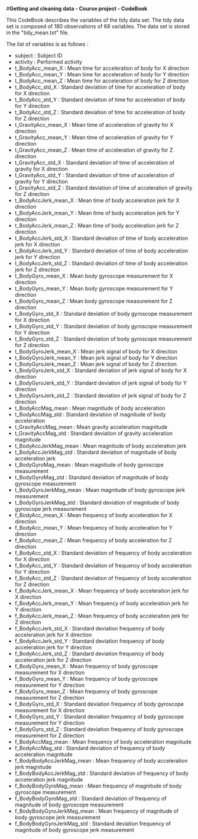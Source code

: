 #**Getting and cleaning data - Course project  -  CodeBook**

This CodeBook describes the variables of the tidy data set. 
The tidy data set is composed of 180 observations of 68 variables. 
The data set is stored in the "tidy_mean.txt" file.

The list of variables is as follows :  

- subject : Subject ID
- activity : Performed activity
- t_BodyAcc_mean_X : Mean time for acceleration of body for X direction
- t_BodyAcc_mean_Y : Mean time for acceleration of body for Y direction
- t_BodyAcc_mean_Z : Mean time for acceleration of body for Z direction
- t_BodyAcc_std_X : Standard deviation of time for acceleration of body for X direction
- t_BodyAcc_std_Y : Standard deviation of time for acceleration of body for Y direction
- t_BodyAcc_std_Z : Standard deviation of time for acceleration of body for Z direction
- t_GravityAcc_mean_X  :  Mean time of acceleration of gravity for X direction
- t_GravityAcc_mean_Y : Mean time of acceleration of gravity for Y direction
- t_GravityAcc_mean_Z : Mean time of acceleration of gravity for Z direction
- t_GravityAcc_std_X : Standard deviation of time of acceleration of gravity for X direction
- t_GravityAcc_std_Y : Standard deviation of time of acceleration of gravity for Y direction
- t_GravityAcc_std_Z : Standard deviation of time of acceleration of gravity for Z direction
- t_BodyAccJerk_mean_X : Mean time of body acceleration jerk for X direction
- t_BodyAccJerk_mean_Y : Mean time of body acceleration jerk for Y direction
- t_BodyAccJerk_mean_Z : Mean time of body acceleration jerk for Z direction
- t_BodyAccJerk_std_X : Standard deviation of time of body acceleration jerk for X direction
- t_BodyAccJerk_std_Y  :  Standard deviation of time of body acceleration jerk for Y direction
- t_BodyAccJerk_std_Z  :  Standard deviation of time of body acceleration jerk for Z direction
- t_BodyGyro_mean_X  :  Mean body gyroscope measurement for X direction
- t_BodyGyro_mean_Y  :  Mean body gyroscope measurement for Y direction
- t_BodyGyro_mean_Z  :  Mean body gyroscope measurement for Z direction
- t_BodyGyro_std_X  :  Standard deviation of body gyroscope measurement for X direction
- t_BodyGyro_std_Y  :  Standard deviation of body gyroscope measurement for Y direction
- t_BodyGyro_std_Z  :  Standard deviation of body gyroscope measurement for Z direction
- t_BodyGyroJerk_mean_X  :  Mean jerk signal of body for X direction
- t_BodyGyroJerk_mean_Y  :  Mean jerk signal of body for Y direction
- t_BodyGyroJerk_mean_Z  :  Mean jerk signal of body for Z direction
- t_BodyGyroJerk_std_X  :  Standard deviation of jerk signal of body for X direction
- t_BodyGyroJerk_std_Y  :  Standard deviation of jerk signal of body for Y direction
- t_BodyGyroJerk_std_Z  :  Standard deviation of jerk signal of body for Z direction
- t_BodyAccMag_mean  :  Mean magnitude of body acceleration
- t_BodyAccMag_std  :  Standard deviation of magnitude of body acceleration
- t_GravityAccMag_mean  :  Mean gravity acceleration magnitude
- t_GravityAccMag_std  :  Standard deviation of gravity acceleration magnitude
- t_BodyAccJerkMag_mean  :  Mean magnitude of body acceleration jerk
- t_BodyAccJerkMag_std  :  Standard deviation of magnitude of body acceleration jerk
- t_BodyGyroMag_mean  :  Mean magnitude of body gyroscope measurement
- t_BodyGyroMag_std  :  Standard deviation of magnitude of body gyroscope measurement
- t_BodyGyroJerkMag_mean  :  Mean magnitude of body gyroscope jerk measurement
- t_BodyGyroJerkMag_std  :  Standard deviation of magnitude of body gyroscope jerk measurement
- f_BodyAcc_mean_X : Mean frequency of body acceleration for X direction
- f_BodyAcc_mean_Y : Mean frequency of body acceleration for Y direction
- f_BodyAcc_mean_Z : Mean frequency of body acceleration for Z direction
- f_BodyAcc_std_X : Standard deviation of frequency of body acceleration for X direction
- f_BodyAcc_std_Y : Standard deviation of frequency of body acceleration for Y direction
- f_BodyAcc_std_Z : Standard deviation of frequency of body acceleration for Z direction
- f_BodyAccJerk_mean_X : Mean frequency of body acceleration jerk for X direction
- f_BodyAccJerk_mean_Y : Mean frequency of body acceleration jerk for Y direction
- f_BodyAccJerk_mean_Z : Mean frequency of body acceleration jerk for Z direction
- f_BodyAccJerk_std_X : Standard deviation frequency of body acceleration jerk for X direction
- f_BodyAccJerk_std_Y : Standard deviation frequency of body acceleration jerk for Y direction
- f_BodyAccJerk_std_Z : Standard deviation frequency of body acceleration jerk for Z direction
- f_BodyGyro_mean_X : Mean frequency of body gyroscope measurement for X direction
- f_BodyGyro_mean_Y : Mean frequency of body gyroscope measurement for Y direction
- f_BodyGyro_mean_Z : Mean frequency of body gyroscope measurement for Z direction
- f_BodyGyro_std_X : Standard deviation frequency of body gyroscope measurement for X direction
- f_BodyGyro_std_Y : Standard deviation frequency of body gyroscope measurement for Y direction
- f_BodyGyro_std_Z : Standard deviation frequency of body gyroscope measurement for Z direction
- f_BodyAccMag_mean : Mean frequency of body acceleration magnitude
- f_BodyAccMag_std : Standard deviation of frequency of body acceleration magnitude
- f_BodyBodyAccJerkMag_mean : Mean frequency of body acceleration jerk magnitude
- f_BodyBodyAccJerkMag_std : Standard deviation of frequency of body acceleration jerk magnitude
- f_BodyBodyGyroMag_mean : Mean frequency of magnitude of body gyroscope measurement
- f_BodyBodyGyroMag_std : Standard deviation of frequency of magnitude of body gyroscope measurement
- f_BodyBodyGyroJerkMag_mean : Mean frequency of magnitude of body gyroscope jerk measurement
- f_BodyBodyGyroJerkMag_std  :  Standard deviation frequency of magnitude of body gyroscope jerk measurement
